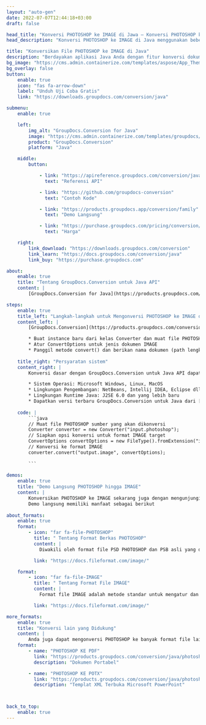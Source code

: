 ```yaml
---
layout: "auto-gen"
date: 2022-07-07T12:44:18+03:00
draft: false

head_title: "Konversi PHOTOSHOP ke IMAGE di Jawa – Konversi PHOTOSHOP ke IMAGE"
head_description: "Konversi PHOTOSHOP ke IMAGE di Java menggunakan beberapa baris kode. Konversi 160+ format file melalui API konversi dokumen GroupDocs untuk java."

title: "Konversikan File PHOTOSHOP ke IMAGE di Java"
description: "Berdayakan aplikasi Java Anda dengan fitur konversi dokumen di 135+ IMAGE populer dan format file tanpa memerlukan perangkat lunak tambahan apa pun."
bg_image: "https://cms.admin.containerize.com/templates/aspose/App_Themes/V3/images/bg/header1.png"
bg_overlay: false
button:
    enable: true
    icon: "fas fa-arrow-down"
    label: "Unduh Uji Coba Gratis"
    link: "https://downloads.groupdocs.com/conversion/java"

submenu:
    enable: true

    left:
        img_alt: "GroupDocs.Conversion for Java"
        image: "https://cms.admin.containerize.com/templates/groupdocs/images/product-logos/90x90-noborder/groupdocs-conversion-java.png"
        product: "GroupDocs.Conversion"
        platform: "Java"

    middle:
        button:

            - link: "https://apireference.groupdocs.com/conversion/java"
              text: "Referensi API"

            - link: "https://github.com/groupdocs-conversion"
              text: "Contoh Kode"

            - link: "https://products.groupdocs.app/conversion/family"
              text: "Demo Langsung"

            - link: "https://purchase.groupdocs.com/pricing/conversion/java"
              text: "Harga"

    right:
        link_download: "https://downloads.groupdocs.com/conversion"
        link_learn: "https://docs.groupdocs.com/conversion/java"
        link_buy: "https://purchase.groupdocs.com"

about:
    enable: true
    title: "Tentang GroupDocs.Conversion untuk Java API"
    content: |
        [GroupDocs.Conversion for Java](https://products.groupdocs.com/conversion/java) adalah API konversi format file lanjutan untuk mengonversi antara gambar populer dan format dokumen seperti Microsoft Office, OpenDocument, PDF, HTML, Email, CAD dan banyak lagi menggunakan beberapa baris kode. API asli secara otomatis mendeteksi format dokumen sumber dan menawarkan banyak opsi untuk menyesuaikan dokumen yang dikonversi. Seiring dengan fitur ekstraksi informasi dokumen, ini juga mendukung hasil konversi caching ke disk lokal secara default. Namun semua jenis penyimpanan cache dapat didukung dengan menerapkan antarmuka yang sesuai – Amazon S3, Dropbox, Google Drive, Windows Azure, Reddis atau lainnya.

steps:
    enable: true
    title_left: "Langkah-langkah untuk Mengonversi PHOTOSHOP ke IMAGE di Java"
    content_left: |
        [GroupDocs.Conversion](https://products.groupdocs.com/conversion/java) memudahkan pengembang untuk mengonversi file PHOTOSHOP ke IMAGE dalam beberapa baris kode.

        * Buat instance baru dari kelas Converter dan muat file PHOTOSHOP dengan path lengkap
        * Atur ConvertOptions untuk jenis dokumen IMAGE
        * Panggil metode convert() dan berikan nama dokumen (path lengkap) dan format (IMAGE) sebagai parameter
        
    title_right: "Persyaratan sistem"
    content_right: |
        Konversi dasar dengan GroupDocs.Conversion untuk Java API dapat dilakukan hanya dengan beberapa baris kode. API kami didukung di semua platform dan sistem operasi utama. Sebelum mengeksekusi kode di bawah ini, pastikan Anda telah menginstal prasyarat berikut di sistem Anda.

        * Sistem Operasi: Microsoft Windows, Linux, MacOS
        * Lingkungan Pengembangan: NetBeans, Intellij IDEA, Eclipse dll
        * Lingkungan Runtime Java: J2SE 6.0 dan yang lebih baru
        * Dapatkan versi terbaru GroupDocs.Conversion untuk Java dari [Maven](https://repository.groupdocs.com/webapp/#/artifacts/browse/tree/General/repo/com/groupdocs/groupdocs-conversion)
        
    code: |
        ```java
        // Muat file PHOTOSHOP sumber yang akan dikonversi
        Converter converter = new Converter("input.photoshop");
        // Siapkan opsi konversi untuk format IMAGE target
        ConvertOptions convertOptions = new FileType().fromExtension("image").getConvertOptions();
        // Konversi ke format IMAGE
        converter.convert("output.image", convertOptions);
        
        ```
        
demos:
    enable: true
    title: "Demo Langsung PHOTOSHOP hingga IMAGE"
    content: |
        Konversikan PHOTOSHOP ke IMAGE sekarang juga dengan mengunjungi situs web [GroupDocs.Conversion Live Demo](https://products.groupdocs.app/conversion/family).  
        Demo langsung memiliki manfaat sebagai berikut
        
about_formats:
    enable: true
    format:
        - icon: "far fa-file-PHOTOSHOP"
          title: " Tentang Format Berkas PHOTOSHOP"
          content: |
            Diwakili oleh format file PSD PHOTOSHOP dan PSB asli yang digunakan untuk perancangan dan pengembangan grafis. File PSD dan PSB dapat mencakup lapisan IMAGE, lapisan penyesuaian, masker lapisan, anotasi, informasi file, kata kunci, dan elemen grafik lainnya.

          link: "https://docs.fileformat.com/image/"

    format:
        - icon: "far fa-file-IMAGE"
          title: " Tentang Format File IMAGE"
          content: |
            Format file IMAGE adalah metode standar untuk mengatur dan menyimpan gambar di perangkat seperti komputer, tablet, dan ponsel cerdas. Gambar digital menyimpan data IMAGE dalam grid piksel 2 dimensi di mana setiap piksel merupakan representasi warna dalam hal jumlah bit. Jenis file IMAGE diklasifikasikan ke dalam format IMAGE vektor dan format raster IMAGE. Gambar 3D adalah jenis lain dari format file vektor IMAGE yang digunakan untuk mengelola gambar 3D.

          link: "https://docs.fileformat.com/image/"

more_formats:
    enable: true
    title: "Konversi lain yang Didukung"
    content: |
        Anda juga dapat mengonversi PHOTOSHOP ke banyak format file lainnya. Silakan lihat daftar lengkapnya di bawah ini.
    format: 
        - name: "PHOTOSHOP KE PDF"
          link: "https://products.groupdocs.com/conversion/java/photoshop-to-pdf/"
          description: "Dokumen Portabel"

        - name: "PHOTOSHOP KE POTX"
          link: "https://products.groupdocs.com/conversion/java/photoshop-to-potx/"
          description: "Templat XML Terbuka Microsoft PowerPoint"



back_to_top:
    enable: true
---
```


